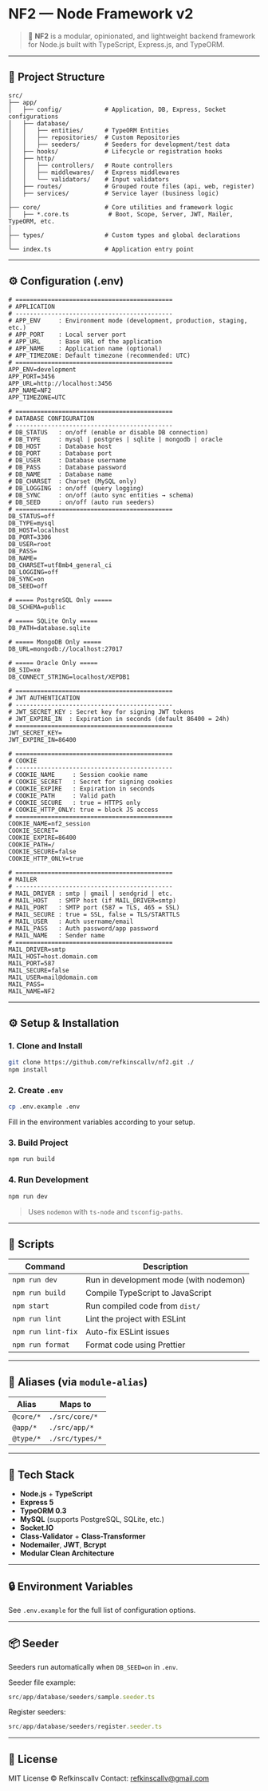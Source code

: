 # NF2 — Node Framework v2

> 🚀 **NF2** is a modular, opinionated, and lightweight backend framework for Node.js built with TypeScript, Express.js, and TypeORM.

---

## 📁 Project Structure

```
src/
├── app/
│   ├── config/            # Application, DB, Express, Socket configurations
│   ├── database/
│   │   ├── entities/      # TypeORM Entities
│   │   ├── repositories/  # Custom Repositories
│   │   ├── seeders/       # Seeders for development/test data
│   ├── hooks/             # Lifecycle or registration hooks
│   ├── http/
│   │   ├── controllers/   # Route controllers
│   │   ├── middlewares/   # Express middlewares
│   │   └── validators/    # Input validators
│   ├── routes/            # Grouped route files (api, web, register)
│   ├── services/          # Service layer (business logic)
│
├── core/                  # Core utilities and framework logic
│   ├── *.core.ts           # Boot, Scope, Server, JWT, Mailer, TypeORM, etc.
│
├── types/                 # Custom types and global declarations
│
└── index.ts               # Application entry point
```

---

## ⚙️ Configuration (.env)

```env
# ============================================
# APPLICATION
# --------------------------------------------
# APP_ENV     : Environment mode (development, production, staging, etc.)
# APP_PORT    : Local server port
# APP_URL     : Base URL of the application
# APP_NAME    : Application name (optional)
# APP_TIMEZONE: Default timezone (recommended: UTC)
# ============================================
APP_ENV=development
APP_PORT=3456
APP_URL=http://localhost:3456
APP_NAME=NF2
APP_TIMEZONE=UTC

# ============================================
# DATABASE CONFIGURATION
# --------------------------------------------
# DB_STATUS   : on/off (enable or disable DB connection)
# DB_TYPE     : mysql | postgres | sqlite | mongodb | oracle
# DB_HOST     : Database host
# DB_PORT     : Database port
# DB_USER     : Database username
# DB_PASS     : Database password
# DB_NAME     : Database name
# DB_CHARSET  : Charset (MySQL only)
# DB_LOGGING  : on/off (query logging)
# DB_SYNC     : on/off (auto sync entities → schema)
# DB_SEED     : on/off (auto run seeders)
# ============================================
DB_STATUS=off
DB_TYPE=mysql
DB_HOST=localhost
DB_PORT=3306
DB_USER=root
DB_PASS=
DB_NAME=
DB_CHARSET=utf8mb4_general_ci
DB_LOGGING=off
DB_SYNC=on
DB_SEED=off

# ===== PostgreSQL Only =====
DB_SCHEMA=public

# ===== SQLite Only =====
DB_PATH=database.sqlite

# ===== MongoDB Only =====
DB_URL=mongodb://localhost:27017

# ===== Oracle Only =====
DB_SID=xe
DB_CONNECT_STRING=localhost/XEPDB1

# ============================================
# JWT AUTHENTICATION
# --------------------------------------------
# JWT_SECRET_KEY : Secret key for signing JWT tokens
# JWT_EXPIRE_IN  : Expiration in seconds (default 86400 = 24h)
# ============================================
JWT_SECRET_KEY=
JWT_EXPIRE_IN=86400

# ============================================
# COOKIE
# --------------------------------------------
# COOKIE_NAME     : Session cookie name
# COOKIE_SECRET   : Secret for signing cookies
# COOKIE_EXPIRE   : Expiration in seconds
# COOKIE_PATH     : Valid path
# COOKIE_SECURE   : true = HTTPS only
# COOKIE_HTTP_ONLY: true = block JS access
# ============================================
COOKIE_NAME=nf2_session
COOKIE_SECRET=
COOKIE_EXPIRE=86400
COOKIE_PATH=/
COOKIE_SECURE=false
COOKIE_HTTP_ONLY=true

# ============================================
# MAILER
# --------------------------------------------
# MAIL_DRIVER : smtp | gmail | sendgrid | etc.
# MAIL_HOST   : SMTP host (if MAIL_DRIVER=smtp)
# MAIL_PORT   : SMTP port (587 = TLS, 465 = SSL)
# MAIL_SECURE : true = SSL, false = TLS/STARTTLS
# MAIL_USER   : Auth username/email
# MAIL_PASS   : Auth password/app password
# MAIL_NAME   : Sender name
# ============================================
MAIL_DRIVER=smtp
MAIL_HOST=host.domain.com
MAIL_PORT=587
MAIL_SECURE=false
MAIL_USER=mail@domain.com
MAIL_PASS=
MAIL_NAME=NF2
```

---

## ⚙️ Setup & Installation

### 1. Clone and Install

```bash
git clone https://github.com/refkinscallv/nf2.git ./
npm install
```

### 2. Create `.env`

```bash
cp .env.example .env
```

Fill in the environment variables according to your setup.

### 3. Build Project

```bash
npm run build
```

### 4. Run Development

```bash
npm run dev
```

> Uses `nodemon` with `ts-node` and `tsconfig-paths`.

---

## 🚀 Scripts

| Command            | Description                            |
| ------------------ | -------------------------------------- |
| `npm run dev`      | Run in development mode (with nodemon) |
| `npm run build`    | Compile TypeScript to JavaScript       |
| `npm start`        | Run compiled code from `dist/`         |
| `npm run lint`     | Lint the project with ESLint           |
| `npm run lint-fix` | Auto-fix ESLint issues                 |
| `npm run format`   | Format code using Prettier             |

---

## 🧱 Aliases (via `module-alias`)

| Alias     | Maps to         |
| --------- | --------------- |
| `@core/*` | `./src/core/*`  |
| `@app/*`  | `./src/app/*`   |
| `@type/*` | `./src/types/*` |

---

## 🧬 Tech Stack

* **Node.js** + **TypeScript**
* **Express 5**
* **TypeORM 0.3**
* **MySQL** (supports PostgreSQL, SQLite, etc.)
* **Socket.IO**
* **Class-Validator** + **Class-Transformer**
* **Nodemailer**, **JWT**, **Bcrypt**
* **Modular Clean Architecture**

---

## 🔒 Environment Variables

See `.env.example` for the full list of configuration options.

---

## 📦 Seeder

Seeders run automatically when `DB_SEED=on` in `.env`.

Seeder file example:

```ts
src/app/database/seeders/sample.seeder.ts
```

Register seeders:

```ts
src/app/database/seeders/register.seeder.ts
```

---

## 📄 License

MIT License © Refkinscallv
Contact: [refkinscallv@gmail.com](mailto:refkinscallv@gmail.com)
